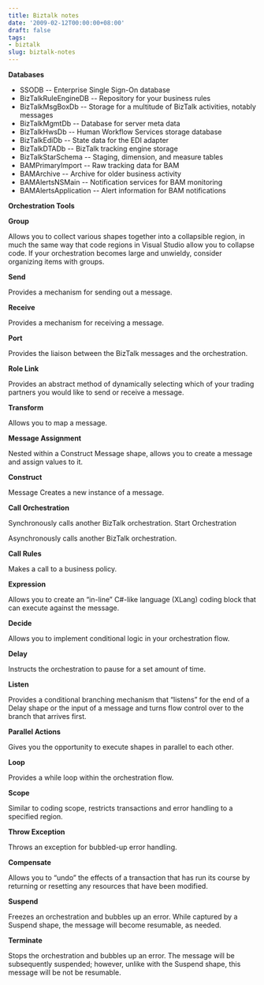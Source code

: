 ```yaml
---
title: Biztalk notes
date: '2009-02-12T00:00:00+08:00'
draft: false
tags:
- biztalk
slug: biztalk-notes
---
```


**Databases**

- SSODB -- Enterprise Single Sign-On database
- BizTalkRuleEngineDB -- Repository for your business rules
- BizTalkMsgBoxDb -- Storage for a multitude of BizTalk activities, notably messages
- BizTalkMgmtDb -- Database for server meta data
- BizTalkHwsDb -- Human Workflow Services storage database
- BizTalkEdiDb -- State data for the EDI adapter
- BizTalkDTADb -- BizTalk tracking engine storage
- BizTalkStarSchema -- Staging, dimension, and measure tables
- BAMPrimaryImport -- Raw tracking data for BAM
- BAMArchive -- Archive for older business activity
- BAMAlertsNSMain -- Notification services for BAM monitoring
- BAMAlertsApplication -- Alert information for BAM notifications

**Orchestration Tools**

**Group**

Allows you to collect various shapes together into a collapsible region, in much the same way that code regions in Visual Studio allow you to collapse code. If your orchestration becomes large and unwieldy, consider organizing items with groups.

**Send**

Provides a mechanism for sending out a message.

**Receive**

Provides a mechanism for receiving a message.

**Port**

Provides the liaison between the BizTalk messages and the orchestration.

**Role Link**

Provides an abstract method of dynamically selecting which of your trading partners you would like to send or receive a message.

**Transform**

Allows you to map a message.

**Message Assignment**

Nested within a Construct Message shape, allows you to create a message and assign values to it.

**Construct**

Message Creates a new instance of a message.

**Call Orchestration**

Synchronously calls another BizTalk orchestration. Start Orchestration

Asynchronously calls another BizTalk orchestration.

**Call Rules**

Makes a call to a business policy.

**Expression**

Allows you to create an “in-line” C#-like language (XLang) coding block that can execute against the message.

**Decide**

Allows you to implement conditional logic in your orchestration flow.

**Delay**

Instructs the orchestration to pause for a set amount of time.

**Listen**

Provides a conditional branching mechanism that “listens” for the end of a Delay shape or the input of a message and turns flow control over to the branch that arrives first.

**Parallel Actions**

Gives you the opportunity to execute shapes in parallel to each other.

**Loop**

Provides a while loop within the orchestration flow.

**Scope**

Similar to coding scope, restricts transactions and error handling to a specified region.

**Throw Exception**

Throws an exception for bubbled-up error handling.

**Compensate**

Allows you to “undo” the effects of a transaction that has run its course by returning or resetting any resources that have been modified.

**Suspend**

Freezes an orchestration and bubbles up an error. While captured by a Suspend shape, the message will become resumable, as needed.

**Terminate**

Stops the orchestration and bubbles up an error. The message will be subsequently suspended; however, unlike with the Suspend shape, this message will be not be resumable.
